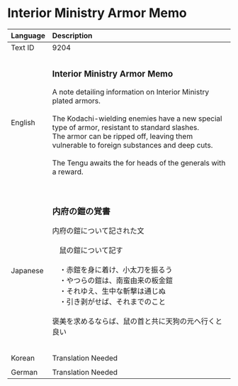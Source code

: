 # Interior Ministry Armor Memo

| Language | Description |
| :------- | :---------- |
| Text ID | 9204 |
|||
| English | <h3>**Interior Ministry Armor Memo**</h3>A note detailing information on Interior Ministry plated armors.<br><br>The Kodachi-wielding enemies have a new special<br>type of armor, resistant to standard slashes.<br>The armor can be ripped off, leaving them<br>vulnerable to foreign substances and deep cuts.<br><br>The Tengu awaits the for heads of the generals with a reward.<h3> |
|||
| Japanese | <h3>**内府の鎧の覚書**</h3>内府の鎧について記された文<br><br>　鼠の鎧について記す<br><br>　・赤鎧を身に着け、小太刀を振るう<br>　・やつらの鎧は、南蛮由来の板金鎧<br>　・それゆえ、生中な斬撃は通じぬ<br>　・引き剥がせば、それまでのこと<br><br>褒美を求めるならば、鼠の首と共に天狗の元へ行くと良い<h3> |
|||
| Korean | Translation Needed |
|||
| German | Translation Needed |
